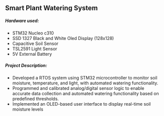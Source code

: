 ## Smart Plant Watering System

##### Hardware used:
- STM32 Nucleo c310
- SSD 1327 Black and White Oled Display (128x128)
- Capacitive Soil Sensor
- TSL2591 Light Sensor
- 5V External Battery

##### Project Description: 
- Developed a RTOS system using STM32 microcontroller to monitor soil moisture, temperature, and light,
with automated watering functionality.
- Programmed and calibrated analog/digital sensor logic to enable accurate data collection and automated
watering functionality based on predefined thresholds.
- Implemented an OLED-based user interface to display real-time soil moisture levels
